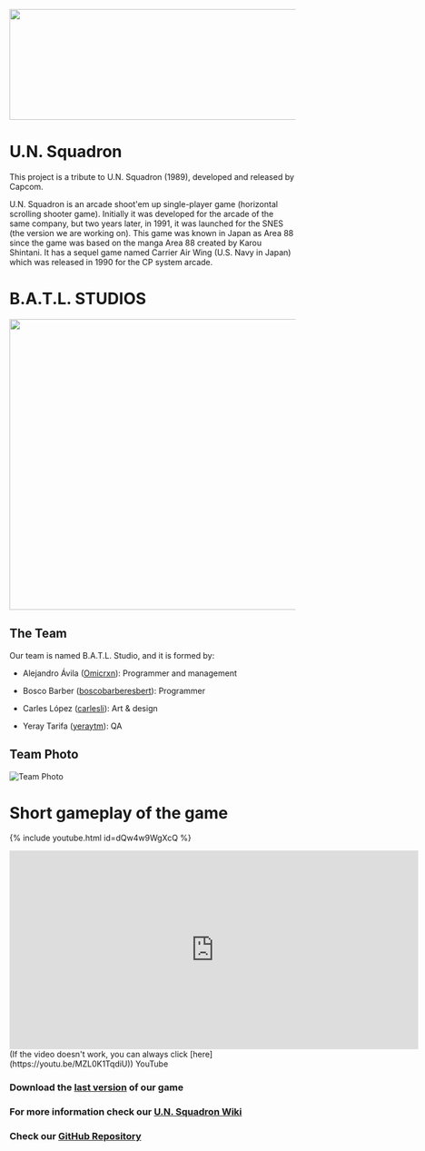 <p align="center">
  <img width="640" height="195" src="https://www.arcade-museum.com/images/118/1181242184167.jpg">
</p>

# U.N. Squadron
This project is a tribute to U.N. Squadron (1989), developed and released by Capcom.

U.N. Squadron is an arcade shoot'em up single-player game (horizontal scrolling shooter game). Initially it was developed for the arcade of the same company, but two years later, in 1991, it was launched for the SNES (the version we are working on). This game was known in Japan as Area 88 since the game was based on the manga Area 88 created by Karou Shintani. It has a sequel game named Carrier Air Wing (U.S. Navy in Japan) which was released in 1990 for the CP system arcade.

# B.A.T.L. STUDIOS
<p align="center">
  <img width="512" height="512" src="https://user-images.githubusercontent.com/46872250/75616551-a7453d00-5b52-11ea-9d00-1f3fe9393823.png">
</p>

## The Team
Our team is named B.A.T.L. Studio, and it is formed by:

- Alejandro Ávila ([Omicrxn](https://github.com/Omicrxn)): Programmer and management 

- Bosco Barber ([boscobarberesbert](https://github.com/boscobarberesbert)): Programmer 

- Carles López ([carlesli](https://github.com/carlesli)): Art & design 

- Yeray Tarifa ([yeraytm](https://github.com/yeraytm)): QA 

## Team Photo
![Team Photo](https://user-images.githubusercontent.com/60881573/75655998-4eb19500-5c63-11ea-9065-91b4b566a1df.jpg)

# Short gameplay of the game

{% include youtube.html id=dQw4w9WgXcQ %}
<iframe width="720" height="350" src="https://youtu.be/MZL0K1TqdiU" frameborder="0" allow="accelerometer; autoplay; encrypted-media; gyroscope; picture-in-picture" allowfullscreen></iframe> (If the video doesn't work, you can always click [here](https://youtu.be/MZL0K1TqdiU))
YouTube

### Download the [last version]() of our game
### For more information check our [U.N. Squadron Wiki](https://github.com/Omicrxn/U.N.Squadron/wiki)
### Check our [GitHub Repository](https://github.com/Omicrxn/U.N.Squadron)
